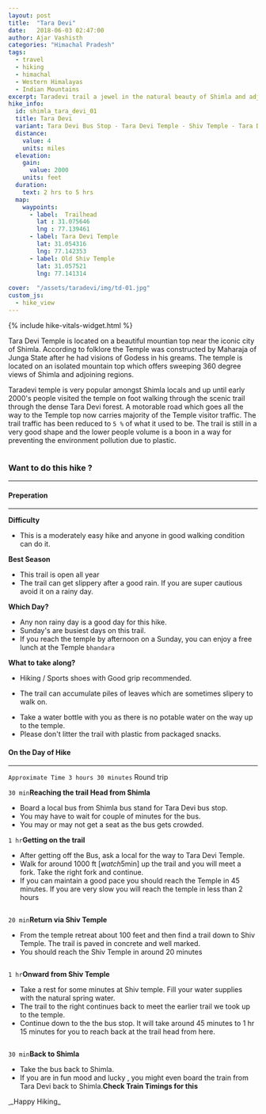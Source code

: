 ```yaml
---
layout: post
title:  "Tara Devi"
date:   2018-06-03 02:47:00
author: Ajar Vashisth
categories: "Himachal Pradesh"
tags:	
  - travel 
  - hiking 
  - himachal 
  - Western Himalayas
  - Indian Mountains
excerpt: Taradevi trail a jewel in the natural beauty of Shimla and adjoining areas
hike_info:
  id: shimla_tara_devi_01
  title: Tara Devi
  variant: Tara Devi Bus Stop - Tara Devi Temple - Shiv Temple - Tara Devi Bus stop
  distance:
    value: 4
    units: miles
  elevation:
    gain:
      value: 2000
    units: feet
  duration:
    text: 2 hrs to 5 hrs
  map:
    waypoints:
      - label:  Trailhead
        lat : 31.075646
        lng : 77.139461
      - label: Tara Devi Temple
        lat: 31.054316
        lng: 77.142353 
      - label: Old Shiv Temple
        lat: 31.057521
        lng: 77.141314 
      
cover:  "/assets/taradevi/img/td-01.jpg"
custom_js: 
  - hike_view
---
```

{% include hike-vitals-widget.html  %}

Tara Devi Temple is located on a beautiful mountian top near the iconic city of Shimla. According to folklore the Temple was constructed by Maharaja of Junga State after he had visions of Godess in his greams. The temple is located on an isolated mountain top which offers sweeping 360 degree views of Shimla and adjoining regions.

Taradevi temple is very popular amongst Shimla locals and up until early 2000's people visited the temple on foot walking through the scenic trail through the dense Tara Devi forest. A motorable road which goes all the way to the Temple top now carries majority of the Temple visitor traffic. The trail traffic has been reduced to `5 %` of what it used to be.  The trail is still in a very good shape and the lower people volume is a boon in a way for preventing the environment pollution due to plastic.

<a href="{{ site.baseurl }}/assets/taradevi/img/td-02.jpg" data-lightbox="trail" data-title="1 mile from trailhead">
  <img src="{{ site.baseurl }}/assets/taradevi/img/td-02.jpg" title="">
</a>

### Want to do this hike ?
---


#### Preperation
---
**Difficulty**
* This is a moderately easy hike and anyone in good walking condition can do it.

**Best Season**
* This trail is open all year
* The trail can get slippery after a good rain. If you are super cautious avoid it on a rainy day.

**Which Day?**
* Any non rainy day is a good day for this hike.
* Sunday's are busiest days on this trail.
* If you reach the temple by afternoon on a Sunday, you can enjoy a free lunch at the Temple `bhandara`

**What to take along?**
* Hiking / Sports shoes with Good grip recommended.  
- The trail can accumulate piles of leaves which are sometimes slipery to walk on.
* Take a water bottle with you as there is no potable water on the way up to the temple.
* Please don't litter the trail with plastic from packaged snacks.

#### On the Day of Hike
---
`Approximate Time 3 hours 30 minutes` Round trip

`30 min`**Reaching the trail Head from Shimla**

* Board a local bus from Shimla bus stand for Tara Devi bus stop. 
* You may have to wait for couple of minutes for the bus.
* You may or may not get a seat as the bus gets crowded.

`1 hr`**Getting on the trail**
* After getting off the Bus, ask a local for the way to Tara Devi Temple.
* Walk for around 1000 ft  [<i class="material-icons">watch</i>5min] up the trail and you will meet a fork. Take the right fork and continue.
* If you can maintain a good pace you should reach the Temple in 45 minutes. If you are very slow you will reach the temple in less than 2 hours

<a href="{{ site.baseurl }}/assets/taradevi/img/td-mid-0.jpg" data-lightbox="trail" data-title="About 2 km ie. Mile and a haf from the trail head">
  <img src="{{ site.baseurl }}/assets/taradevi/img/td-mid-0.jpg" title="">
</a>

`20 min`**Return via Shiv Temple**
* From the temple retreat about 100 feet and then find a trail down to Shiv Temple. The trail is paved in concrete and well marked. 
* You should reach the Shiv Temple in around 20 minutes
<a href="{{ site.baseurl }}/assets/taradevi/img/td-shiv.jpg" data-lightbox="trail" data-title="Shiv Temple">
  <img src="{{ site.baseurl }}/assets/taradevi/img/td-shiv.jpg" title="">
</a>

`1 hr`**Onward from Shiv Temple**
* Take a rest for some minutes at Shiv temple. Fill your water supplies with the natural spring water.
* The trail to the right continues back to meet the earlier trail we took up to the temple.
* Continue down to the the bus stop. It will take around 45 minutes to 1 hr 15 minutes for you to reach back at the trail head from here.

<a href="{{ site.baseurl }}/assets/taradevi/img/td-mid-1.jpg" data-lightbox="trail" data-title="Trial from Shiv Temple meets the upward trail here">
  <img src="{{ site.baseurl }}/assets/taradevi/img/td-mid-1.jpg" title="">
</a>

`30 min`**Back to Shimla**
* Take the bus back to Shimla.
* If you are in fun mood and lucky , you might even board the train from Tara Devi back to Shimla.__Check Train Timings for this__

<a href="{{ site.baseurl }}/assets/taradevi/img/td-bus.jpg" data-lightbox="trail" data-title="Nearby Taradevi bus stop">
  <img src="{{ site.baseurl }}/assets/taradevi/img/td-bus.jpg" title="">
</a>
_Happy Hiking_ 





